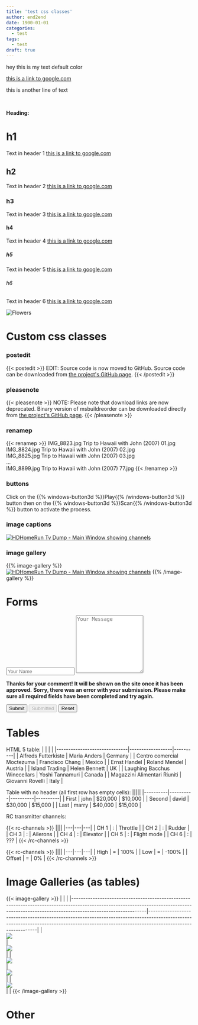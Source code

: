 ```yaml
---
title: 'test css classes'
author: end2end
date: 1900-01-01
categories:
  - test
tags:
  - test
draft: true
---
```


hey this is my text default color

[this is a link to google.com](http://google.com)

this is another line of text

&nbsp;
&nbsp;

**Heading:**

# h1
Text in header 1 [this is a link to google.com](http://google.com)

## h2
Text in header 2 [this is a link to google.com](http://google.com)

### h3
Text in header 3 [this is a link to google.com](http://google.com)

#### h4
Text in header 4 [this is a link to google.com](http://google.com)

##### h5
Text in header 5 [this is a link to google.com](http://google.com)

###### h6
Text in header 6 [this is a link to google.com](http://google.com)

![Flowers](/wp-content/uploads/2015/01/MSBuildReorder-How-to-reorder-a-Visual-Studio-build-log-for-easy-reading.png)

# Custom css classes

### postedit
{{< postedit >}}
  EDIT: Source code is now moved to GitHub. Source code can be downloaded from [the project's GitHub page](http://github.com/end2endzone/msbuildreorder).
{{< /postedit >}}


### pleasenote
{{< pleasenote >}}
  NOTE: Please note that download links are now deprecated. Binary version of msbuildreorder can be downloaded directly from [the project's GitHub page](http://github.com/end2endzone/msbuildreorder/releases).
{{< /pleasenote >}}


### renamep
{{< renamep >}}
  IMG_8823.jpg  Trip to Hawaii with John (2007) 01.jpg</br> IMG_8824.jpg  Trip to Hawaii with John (2007) 02.jpg<br /> IMG_8825.jpg  Trip to Hawaii with John (2007) 03.jpg<br /> ...<br /> IMG_8899.jpg  Trip to Hawaii with John (2007) 77.jpg
{{< /renamep >}}


### buttons
Click on the {{% windows-button3d %}}Play{{% /windows-button3d %}} button then on the {{% windows-button3d %}}Scan{{% /windows-button3d %}} button to activate the process.


### image captions

[![HDHomeRun Tv Dump - Main Window showing channels](https://www.end2endzone.com/wp-content/uploads/2015/02/HDHomeRun-Tv-Dump-Main-Window-showing-channels.png "HDHomeRun Tv Dump - Main Window showing channels")](https://www.end2endzone.com/wp-content/uploads/2015/02/HDHomeRun-Tv-Dump-Main-Window-showing-channels.png)


### image gallery
{{% image-gallery %}}
[![HDHomeRun Tv Dump - Main Window showing channels](https://www.end2endzone.com/wp-content/uploads/2015/02/HDHomeRun-Tv-Dump-Main-Window-showing-channels.png "HDHomeRun Tv Dump - Main Window showing channels")](https://www.end2endzone.com/wp-content/uploads/2015/02/HDHomeRun-Tv-Dump-Main-Window-showing-channels.png)
{{% /image-gallery %}}

# Forms

<form id="comment-form" class="new-comment" method="POST">
  <input required="" name="fields[name]" type="text" placeholder="Your Name">
  <textarea required="" name="fields[body]" placeholder="Your Message" rows="10"></textarea>

  **Thanks for your comment! It will be shown on the site once it has been approved.**
  **Sorry, there was an error with your submission. Please make sure all required fields have been completed and try again.**

  <button type="button" id="comment-form-submit" class="button">Submit</button>
  <button type="button" id="comment-form-submitted" class="hidden button" disabled="">Submitted</button>
  <button type="reset" id="comment-form-reset" class="button">Reset</button>
</form>


# Tables

HTML 5 table:
| <!-- -->                     | <!-- -->         | <!-- --> |
|------------------------------|------------------|----------|
| Alfreds Futterkiste          | Maria Anders     | Germany  |
| Centro comercial Moctezuma   | Francisco Chang  | Mexico   |
| Ernst Handel                 | Roland Mendel    | Austria  |
| Island Trading               | Helen Bennett    | UK       |
| Laughing Bacchus Winecellars | Yoshi Tannamuri  | Canada   |
| Magazzini Alimentari Riuniti | Giovanni Rovelli | Italy    |


Table with no header (all first row has empty cells):
|||||
|----------|----------|----------|----------|
| First    | john     | $20,000  | $10,000  |
| Second   | david    | $30,000  | $15,000  |
| Last     | marry    | $40,000  | $15,000  |

RC transmitter channels:

{{< rc-channels >}}
||||
|---|---|---|
| CH 1 | : | Throttle |
| CH 2 | : | Rudder |
| CH 3 | : | Ailerons |
| CH 4 | : | Elevator |
| CH 5 | : | Flight mode |
| CH 6 | : | ??? |
{{< /rc-channels >}}

{{< rc-channels >}}
||||
|---|---|---|
| High | = | 100% |
| Low | = | -100% |
| Offset | = | 0% |
{{< /rc-channels >}}


# Image Galleries (as tables)

{{< image-gallery >}}
| <!-- -->                                                                                                                                                                                  | <!-- -->                                                                                                                                                                                  |
|-------------------------------------------------------------------------------------------------------------------------------------------------------------------------------------------|-------------------------------------------------------------------------------------------------------------------------------------------------------------------------------------------|
| [<br /> ![](/wp-content/uploads/2015/08/IMG_2446_e2ez-672x448.jpg)<br /> ](https://www.flickr.com/photos/154618444@N05/37538053182/in/album-72157686816329321/) | [<br /> ![](/wp-content/uploads/2015/08/IMG_2488_e2ez-672x448.jpg)<br /> ](https://www.flickr.com/photos/154618444@N05/37538049222/in/album-72157686816329321/) |
| [<br /> ![](/wp-content/uploads/2015/08/IMG_2526_e2ez-672x448.jpg)<br /> ](https://www.flickr.com/photos/154618444@N05/37538046922/in/album-72157686816329321/) | [<br /> ![](/wp-content/uploads/2015/08/IMG_2549_e2ez-672x448.jpg)<br /> ](https://www.flickr.com/photos/154618444@N05/36900405873/in/album-72157686816329321/) |
| [<br /> ![](/wp-content/uploads/2015/08/IMG_2567_e2ez-672x448.jpg)<br /> ](https://www.flickr.com/photos/154618444@N05/37538045602/in/album-72157686816329321/) |                                                                                                                                                                                           |
{{< /image-gallery >}}


# Other
